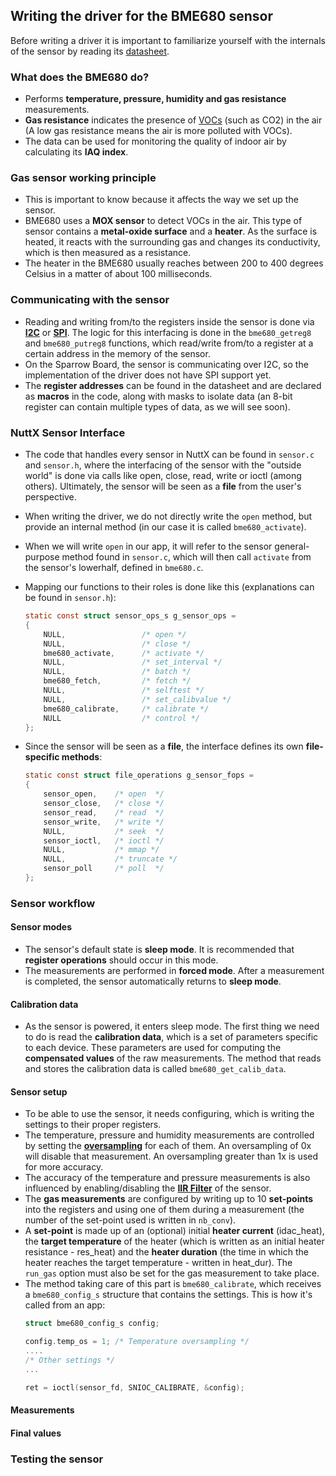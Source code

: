 ## Writing the driver for the BME680 sensor

Before writing a driver it is important to familiarize yourself with the internals of the sensor by reading its [datasheet](https://www.bosch-sensortec.com/media/boschsensortec/downloads/datasheets/bst-bme680-ds001.pdf).

### What does the BME680 do?
- Performs **temperature, pressure, humidity and gas resistance** measurements.
- **Gas resistance** indicates the presence of [VOCs](https://en.wikipedia.org/wiki/Volatile_organic_compound) (such as CO2) in the air (A low gas resistance means the air is more polluted with VOCs).
- The data can be used for monitoring the quality of indoor air by calculating its **IAQ index**.
  
### Gas sensor working principle
- This is important to know because it affects the way we set up the sensor.
- BME680 uses a **MOX sensor** to detect VOCs in the air. This type of sensor contains a **metal-oxide surface** and a **heater**. As the surface is heated, it reacts with the surrounding gas and changes its conductivity, which is then measured as a resistance.
- The heater in the BME680 usually reaches between 200 to 400 degrees Celsius in a matter of about 100 milliseconds.

### Communicating with the sensor
- Reading and writing from/to the registers inside the sensor is done via **[I2C](https://en.wikipedia.org/wiki/I%C2%B2C)** or **[SPI](https://en.wikipedia.org/wiki/Serial_Peripheral_Interface)**. The logic for this interfacing is done in the ```bme680_getreg8``` and
```bme680_putreg8``` functions, which read/write from/to a register at a certain address in the memory of the sensor.
- On the Sparrow Board, the sensor is communicating over I2C, so the implementation of the driver does not have SPI support yet.
- The **register addresses** can be found in the datasheet and are declared as **macros** in the code, along with masks to isolate data (an 8-bit register can contain multiple types of data, as we will see soon).

### NuttX Sensor Interface
- The code that handles every sensor in NuttX can be found in ```sensor.c``` and ```sensor.h```, where the interfacing of the sensor with the "outside world" is done via calls like open, close, read, write or ioctl (among others). Ultimately, the sensor will be seen as a **file** from the user's perspective.
- When writing the driver, we do not directly write the ```open``` method, but provide an internal method (in our case it is called ```bme680_activate```).
- When we will write ```open``` in our app, it will refer to the sensor general-purpose method found in ```sensor.c```, which will then call ```activate``` from the sensor's lowerhalf, defined in ```bme680.c```.
- Mapping our functions to their roles is done like this (explanations can be found in ```sensor.h```):

    ```c
    static const struct sensor_ops_s g_sensor_ops =
    {
        NULL,                 /* open */
        NULL,                 /* close */
        bme680_activate,      /* activate */
        NULL,                 /* set_interval */
        NULL,                 /* batch */
        bme680_fetch,         /* fetch */
        NULL,                 /* selftest */
        NULL,                 /* set_calibvalue */
        bme680_calibrate,     /* calibrate */
        NULL                  /* control */
    };
    ```
- Since the sensor will be seen as a **file**, the interface defines its own **file-specific methods**:
    ```c
    static const struct file_operations g_sensor_fops =
    {
        sensor_open,    /* open  */
        sensor_close,   /* close */
        sensor_read,    /* read  */
        sensor_write,   /* write */
        NULL,           /* seek  */
        sensor_ioctl,   /* ioctl */
        NULL,           /* mmap */
        NULL,           /* truncate */
        sensor_poll     /* poll  */
    };
    ```

### Sensor workflow

#### Sensor modes
- The sensor's default state is **sleep mode**. It is recommended that **register operations** should occur in this mode.
- The measurements are performed in **forced mode**. After a measurement is completed, the sensor automatically returns to **sleep mode**.

#### Calibration data
- As the sensor is powered, it enters sleep mode. The first thing we need to do is read the **calibration data**, which is a set of parameters specific to each device. These parameters are used for computing the **compensated values** of the raw measurements. The method that reads and stores the calibration data is called ```bme680_get_calib_data```.

#### Sensor setup
- To be able to use the sensor, it needs configuring, which is writing the settings to their proper registers.
- The temperature, pressure and humidity measurements are controlled by setting the **[oversampling](https://en.wikipedia.org/wiki/Oversampling)** for each of them. An oversampling of 0x will disable that measurement. An oversampling greater than 1x is used for more accuracy.
- The accuracy of the temperature and pressure measurements is also influenced by enabling/disabling the **[IIR Filter](https://en.wikipedia.org/wiki/Infinite_impulse_response)** of the sensor.
- The **gas measurements** are configured by writing up to 10 **set-points** into the registers and using one of them during a measurement (the number of the set-point used is 
written in ```nb_conv```).
- A **set-point** is made up of an (optional) initial **heater current** (idac_heat), the **target temperature** of the heater (which is written as an initial heater resistance - res_heat) and the **heater duration** (the time in which the heater reaches the target temperature - written in heat_dur). The ```run_gas``` option must also be set for the gas measurement to take place.
- The method taking care of this part is ```bme680_calibrate```, which receives a ```bme680_config_s``` structure that contains the settings. This is how it's called from an app:
    ```c
    struct bme680_config_s config;

    config.temp_os = 1; /* Temperature oversampling */
    ....
    /* Other settings */
    ...

    ret = ioctl(sensor_fd, SNIOC_CALIBRATE, &config);
    ```

#### Measurements

#### Final values



### Testing the sensor